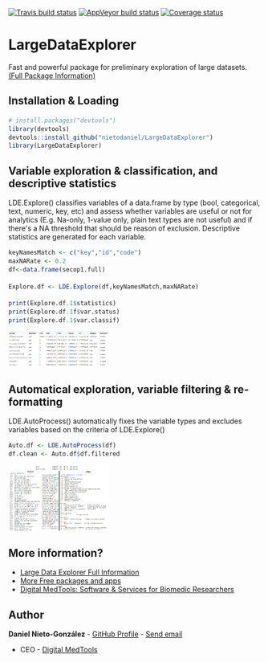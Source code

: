 <!-- badges: start -->
[![Travis build status](https://travis-ci.org/nietodaniel/LargeDataExplorer.svg?branch=master)](https://travis-ci.org/nietodaniel/LargeDataExplorer)
[![AppVeyor build status](https://ci.appveyor.com/api/projects/status/github/nietodaniel/LargeDataExplorer?branch=master&svg=true)](https://ci.appveyor.com/project/nietodaniel/LargeDataExplorer)
[![Coverage status](https://codecov.io/gh/nietodaniel/LargeDataExplorer/branch/master/graph/badge.svg)](https://codecov.io/github/nietodaniel/LargeDataExplorer?branch=master)
<!-- badges: end -->

# LargeDataExplorer

Fast and powerful package for preliminary exploration of large datasets.
[(Full Package Information)](http://www.digitalmedtools.com/Freeware/LargeDataExplorer)

## Installation & Loading

``` r
# install.packages("devtools")
library(devtools)
devtools::install_github("nietodaniel/LargeDataExplorer")
library(LargeDataExplorer)
```

## Variable exploration & classification, and descriptive statistics

LDE.Explore() classifies variables of a data.frame by type (bool, categorical, text, numeric, key, etc) and assess whether variables are useful or not for analytics (E.g. Na-only, 1-value only, plain text types are not useful) and if there's a NA threshold that should be reason of exclusion. Descriptive statistics are generated for each variable.

``` r
keyNamesMatch <- c("key","id","code")                                     #String vector or NULL to ignore. If set, variable names that start or end with its strings will be asigned as keys. E.g. c("key","id,"code")
maxNARate <- 0.2                                                          #Number between 0-1 or NULL to ignore. It can be set as null if you don't want to filter by NAs
df<-data.frame(secop1.full)                                               #secop1.full and secop1.multas are datasets of government purchases included in this package. See full package info

Explore.df <- LDE.Explore(df,keyNamesMatch,maxNARate)                   
  
print(Explore.df.1$statistics)                                            #See statistics of included and excluded variables
print(Explore.df.1f$var.status)                                           #See whether the variables were excluded or not
print(Explore.df.1$var.classif)                                           #Show how the variables were clasiffied and why excluded variables were excluded                                  #View the descriptive statistics for numeric variables. You can also see $df.levels, $df.category,
```
<img src="https://raw.githubusercontent.com/nietodaniel/LargeDataExplorer/master/images/Explore.png" width="200">

## Automatical exploration, variable filtering & re-formatting

LDE.AutoProcess() automatically fixes the variable types and excludes variables based on the criteria of LDE.Explore()

``` r
Auto.df <- LDE.AutoProcess(df)                                            #LDE.Explore(df.1,maxNARate,keyNamesMatch). See function above
df.clean <- Auto.df$df.filtered                                           #Retrieve the cleaned dataset
```
<img src="https://raw.githubusercontent.com/nietodaniel/LargeDataExplorer/master/images/AutoProcess.png" width="200">

## More information?
- [Large Data Explorer Full Information](http://www.digitalmedtools.com/Freeware/LargeDataExplorer)
- [More Free packages and apps](http://www.digitalmedtools.com/Freeware)
- [Digital MedTools: Software & Services for Biomedic Researchers](http://www.digitalmedtools.com)

## Author

**Daniel Nieto-González** - [GitHub Profile](https://github.com/nietodaniel) - [Send email](mailto:nieto.daniel221@gmail.com)
* CEO - [Digital MedTools](Http://www.digitalmedtools.com) 

